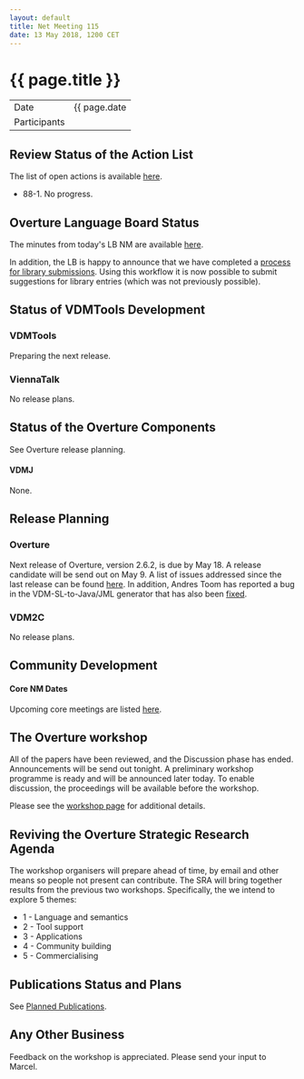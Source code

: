 ```yaml
---
layout: default
title: Net Meeting 115
date: 13 May 2018, 1200 CET
---
```


<script src="http://code.jquery.com/jquery-1.11.1.min.js">
</script>
<script src="/javascripts/edit.js"></script>
<script>setEditButonNm();</script>

# {{ page.title }}

|||
|---|---|
| Date | {{ page.date | date: "%-d %B %Y, %R %Z"}} |
| Participants |  |

## Review Status of the Action List

The list of open actions is available [here](https://github.com/overturetool/overturetool.github.io/issues?q=is%3Aissue+is%3Aopen+label%3A%22action+net-meeting%22).

* 88-1. No progress.

## Overture Language Board Status

The minutes from today's LB NM are available [here](https://github.com/overturetool/language/wiki/Minutes-of-the-LB-NM,-13th-May-2018).

In addition, the LB is happy to announce that we have completed a [process for library submissions](https://github.com/overturetool/language/wiki#library-submissions-lss). Using this workflow it is now possible to submit suggestions for library entries (which was not previously possible).

## Status of VDMTools Development
### VDMTools

Preparing the next release.

### ViennaTalk

No release plans.

##  Status of the Overture Components

See Overture release planning.

#### VDMJ

None.

##  Release Planning

### Overture

Next release of Overture, version 2.6.2, is due by May 18. A release candidate will be send out on May 9. A list of issues addressed since the last release can be found [here](https://github.com/overturetool/overture/milestone/39?closed=1). In addition, Andres Toom has reported a bug in the VDM-SL-to-Java/JML generator that has also been [fixed](https://github.com/overturetool/overture/commit/ed9f962e23926c112482ea81ea068bb1ade27a68).

### VDM2C

No release plans.

##  Community Development

#### Core NM Dates

Upcoming core meetings are listed [here](http://overturetool.org/netmeetings/).

## The Overture workshop

All of the papers have been reviewed, and the Discussion phase has ended. Announcements will be send out tonight. A preliminary  workshop programme is ready and will be announced later today. To enable discussion, the proceedings will be available before the workshop.

Please see the [workshop page](http://overturetool.org/workshops/16th-Overture-Workshop.html) for additional details.

## Reviving the Overture Strategic Research Agenda

The workshop organisers will prepare ahead of time, by email and other means so people not present can contribute. The SRA will bring together results from the previous two workshops. Specifically, the we intend to explore 5 themes:

* 1 - Language and semantics
* 2 - Tool support
* 3 - Applications
* 4 - Community building
* 5 - Commercialising

##  Publications Status and Plans

See [Planned Publications](http://overturetool.org/publications/PlannedPublications.html).

##  Any Other Business

Feedback on the workshop is appreciated. Please send your input to Marcel.


